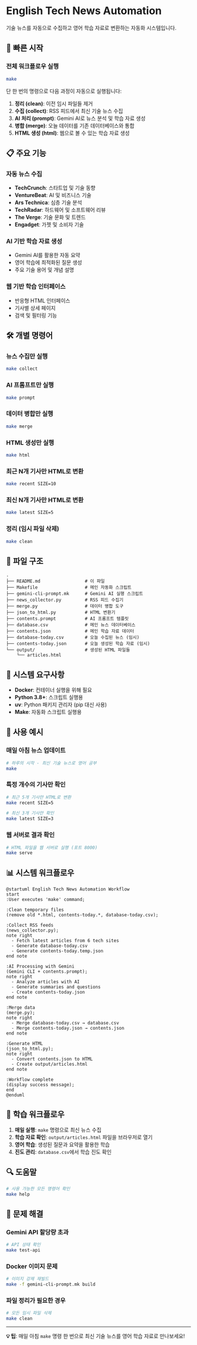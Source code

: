 # English Tech News Automation

기술 뉴스를 자동으로 수집하고 영어 학습 자료로 변환하는 자동화 시스템입니다.

## 🚀 빠른 시작

### 전체 워크플로우 실행

```bash
make
```

단 한 번의 명령으로 다음 과정이 자동으로 실행됩니다:

1. **정리 (clean)**: 이전 임시 파일들 제거
2. **수집 (collect)**: RSS 피드에서 최신 기술 뉴스 수집
3. **AI 처리 (prompt)**: Gemini AI로 뉴스 분석 및 학습 자료 생성
4. **병합 (merge)**: 오늘 데이터를 기존 데이터베이스와 통합
5. **HTML 생성 (html)**: 웹으로 볼 수 있는 학습 자료 생성

## 📋 주요 기능

### 자동 뉴스 수집
- **TechCrunch**: 스타트업 및 기술 동향
- **VentureBeat**: AI 및 비즈니스 기술
- **Ars Technica**: 심층 기술 분석
- **TechRadar**: 하드웨어 및 소프트웨어 리뷰
- **The Verge**: 기술 문화 및 트렌드
- **Engadget**: 가젯 및 소비자 기술

### AI 기반 학습 자료 생성
- Gemini AI를 활용한 자동 요약
- 영어 학습에 최적화된 질문 생성
- 주요 기술 용어 및 개념 설명

### 웹 기반 학습 인터페이스
- 반응형 HTML 인터페이스
- 기사별 상세 페이지
- 검색 및 필터링 기능

## 🛠️ 개별 명령어

### 뉴스 수집만 실행
```bash
make collect
```

### AI 프롬프트만 실행
```bash
make prompt
```

### 데이터 병합만 실행
```bash
make merge
```

### HTML 생성만 실행
```bash
make html
```

### 최근 N개 기사만 HTML로 변환
```bash
make recent SIZE=10
```

### 최신 N개 기사만 HTML로 변환
```bash
make latest SIZE=5
```

### 정리 (임시 파일 삭제)
```bash
make clean
```

## 📂 파일 구조

```
.
├── README.md                 # 이 파일
├── Makefile                  # 메인 자동화 스크립트
├── gemini-cli-prompt.mk      # Gemini AI 실행 스크립트
├── news_collector.py         # RSS 피드 수집기
├── merge.py                  # 데이터 병합 도구
├── json_to_html.py           # HTML 변환기
├── contents.prompt           # AI 프롬프트 템플릿
├── database.csv              # 메인 뉴스 데이터베이스
├── contents.json             # 메인 학습 자료 데이터
├── database-today.csv        # 오늘 수집된 뉴스 (임시)
├── contents-today.json       # 오늘 생성된 학습 자료 (임시)
└── output/                   # 생성된 HTML 파일들
    └── articles.html
```

## 🔧 시스템 요구사항

- **Docker**: 컨테이너 실행을 위해 필요
- **Python 3.8+**: 스크립트 실행용
- **uv**: Python 패키지 관리자 (pip 대신 사용)
- **Make**: 자동화 스크립트 실행용

## 📖 사용 예시

### 매일 아침 뉴스 업데이트
```bash
# 하루의 시작 - 최신 기술 뉴스로 영어 공부
make
```

### 특정 개수의 기사만 확인
```bash
# 최근 5개 기사만 HTML로 변환
make recent SIZE=5

# 최신 3개 기사만 확인
make latest SIZE=3
```

### 웹 서버로 결과 확인
```bash
# HTML 파일을 웹 서버로 실행 (포트 8000)
make serve
```

## 📊 시스템 워크플로우

```plantuml
@startuml English Tech News Automation Workflow
start
:User executes 'make' command;

:Clean temporary files
(remove old *.html, contents-today.*, database-today.csv);

:Collect RSS feeds
(news_collector.py);
note right
  - Fetch latest articles from 6 tech sites
  - Generate database-today.csv
  - Generate contents-today.temp.json
end note

:AI Processing with Gemini
(Gemini CLI + contents.prompt);
note right
  - Analyze articles with AI
  - Generate summaries and questions
  - Create contents-today.json
end note

:Merge data
(merge.py);
note right
  - Merge database-today.csv → database.csv
  - Merge contents-today.json → contents.json
end note

:Generate HTML
(json_to_html.py);
note right
  - Convert contents.json to HTML
  - Create output/articles.html
end note

:Workflow complete
(display success message);
end
@enduml
```

## 🎯 학습 워크플로우

1. **매일 실행**: `make` 명령으로 최신 뉴스 수집
2. **학습 자료 확인**: `output/articles.html` 파일을 브라우저로 열기
3. **영어 학습**: 생성된 질문과 요약을 활용한 학습
4. **진도 관리**: `database.csv`에서 학습 진도 확인

## 🔍 도움말

```bash
# 사용 가능한 모든 명령어 확인
make help
```

## 🚨 문제 해결

### Gemini API 할당량 초과
```bash
# API 상태 확인
make test-api
```

### Docker 이미지 문제
```bash
# 이미지 강제 재빌드
make -f gemini-cli-prompt.mk build
```

### 파일 정리가 필요한 경우
```bash
# 모든 임시 파일 삭제
make clean
```

---

**💡 팁**: 매일 아침 `make` 명령 한 번으로 최신 기술 뉴스를 영어 학습 자료로 만나보세요!